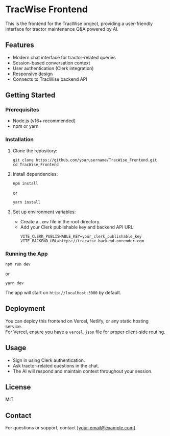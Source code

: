 # TracWise Frontend

This is the frontend for the TracWise project, providing a user-friendly interface for tractor maintenance Q&A powered by AI.

## Features

- Modern chat interface for tractor-related queries
- Session-based conversation context
- User authentication (Clerk integration)
- Responsive design
- Connects to TracWise backend API

## Getting Started

### Prerequisites

- Node.js (v16+ recommended)
- npm or yarn

### Installation

1. Clone the repository:
   ```
   git clone https://github.com/yourusername/TracWise_Frontend.git
   cd TracWise_Frontend
   ```

2. Install dependencies:
   ```
   npm install
   ```
   or
   ```
   yarn install
   ```

3. Set up environment variables:
   - Create a `.env` file in the root directory.
   - Add your Clerk publishable key and backend API URL:
     ```
     VITE_CLERK_PUBLISHABLE_KEY=your_clerk_publishable_key
     VITE_BACKEND_URL=https://tracwise-backend.onrender.com
     ```

### Running the App

```
npm run dev
```
or
```
yarn dev
```

The app will start on `http://localhost:3000` by default.

## Deployment

You can deploy this frontend on Vercel, Netlify, or any static hosting service.  
For Vercel, ensure you have a `vercel.json` file for proper client-side routing.

## Usage

- Sign in using Clerk authentication.
- Ask tractor-related questions in the chat.
- The AI will respond and maintain context throughout your session.

## License

MIT

## Contact

For questions or support, contact [your-email@example.com].
